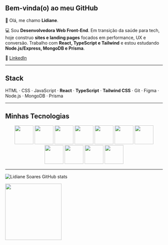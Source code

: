 ## **Bem-vinda(o) ao meu GitHub**

👋 Olá, me chamo **Lidiane**.

💻 Sou **Desenvolvedora Web Front-End**. Em transição da saúde para tech, hoje construo **sites e landing pages** focados em performance, UX e conversão. Trabalho com **React, TypeScript e Tailwind** e estou estudando **Node.js/Express, MongoDB e Prisma**.

🔗 [LinkedIn](https://www.linkedin.com/in/lidianesantossoares)

---

## **Stack**

HTML · CSS · JavaScript · **React** · **TypeScript** · **Tailwind CSS** · Git · Figma · Node.js · MongoDB · Prisma

---

## **Minhas Tecnologias**

<p align="center">
  <img src="https://cdn.jsdelivr.net/gh/devicons/devicon@latest/icons/html5/html5-original.svg" width="60" />
  <img src="https://cdn.jsdelivr.net/gh/devicons/devicon@latest/icons/css3/css3-original.svg" width="60" />
  <img src="https://cdn.jsdelivr.net/gh/devicons/devicon@latest/icons/javascript/javascript-original.svg" width="60" />
  <img src="https://cdn.jsdelivr.net/gh/devicons/devicon@latest/icons/react/react-original.svg" width="60" />
  <img src="https://cdn.jsdelivr.net/gh/devicons/devicon@latest/icons/typescript/typescript-original.svg" width="60" />
  <img src="https://img.icons8.com/color/48/tailwindcss.png" width="60" />
  <img src="https://cdn.jsdelivr.net/gh/devicons/devicon@latest/icons/git/git-original.svg" width="60" />
  <img src="https://img.icons8.com/fluency/48/node-js.png" width="60" />
  <img src="https://img.icons8.com/color/48/figma--v1.png" width="60" />
  <img src="https://img.icons8.com/color/48/mongo-db.png" width="60" />
  <img src="https://img.icons8.com/color/48/prisma-orm.png" width="60" />
</p>

---

![Lidiane Soares GitHub stats](https://github-readme-stats.vercel.app/api?username=Soareslili&show_icons=true&theme=radical)

<img loading="lazy" height="180" src="https://github-readme-stats.vercel.app/api/top-langs/?username=Soareslili&layout=compact&langs_count=7&theme=dracula" />


